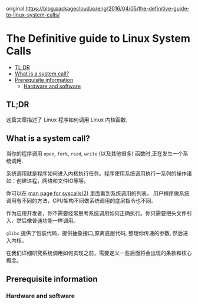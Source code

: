 original https://blog.packagecloud.io/eng/2016/04/05/the-definitive-guide-to-linux-system-calls/

# The Definitive guide to Linux System Calls

* [TL;DR](##TL;DR)
* [What is a system call?](#what-is-a-system-call?)
* [Prerequisite information](#prerequisite-information)
  * [Hardware and software](#hardware-and-software)

## TL;DR

这篇文章描述了 Linux 程序如何调用 Linux 内核函数.


## What is a system call?
当你的程序调用 `open`, `fork`, `read`, `write` (以及其他很多) 函数时,正在发生一个系统调用.


系统调用就是程序如何进入内核执行任务。程序使用系统调用执行一系列的操作诸如：创建进程，网络和文件IO等等。

你可以在 [man page for syscalls(2)](http://man7.org/linux/man-pages/man2/syscalls.2.html) 里面看到系统调用的列表。 用户程序做系统调用有不同的方法，CPU架构不同做系统调用的底层指令也不同。

作为应用开发者，你不需要经常思考系统调用如何正确执行。你只需要把头文件引入，然后像普通功能一样调用。

`glibc` 提供了包装代码，提供抽象接口,原离底层代码, 整理你传递的参数, 然后进入内核。

在我们详细研究系统调用如何实现之前，需要定义一些后面将会出现的条款和核心概念。

## Prerequisite information

### Hardware and software